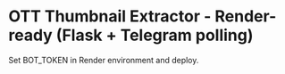 # OTT Thumbnail Extractor - Render-ready (Flask + Telegram polling)

Set BOT_TOKEN in Render environment and deploy.
